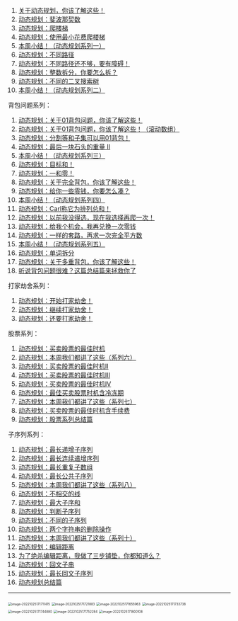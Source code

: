 



1. [关于动态规划，你该了解这些！](https://mp.weixin.qq.com/s?__biz=MzUxNjY5NTYxNA==&mid=2247497372&idx=3&sn=f713d11865f45088c3899f0df5a3c1cb&scene=21#wechat_redirect)
2. [动态规划：斐波那契数](https://mp.weixin.qq.com/s?__biz=MzUxNjY5NTYxNA==&mid=2247497404&idx=2&sn=7b20879b6046c199728a016cacaaa12c&scene=21#wechat_redirect)
3. [动态规划：爬楼梯](https://mp.weixin.qq.com/s?__biz=MzUxNjY5NTYxNA==&mid=2247497425&idx=2&sn=7cf5925aa19ab62d0b7f605ca208e40d&scene=21#wechat_redirect)
4. [动态规划：使用最小花费爬楼梯](https://mp.weixin.qq.com/s?__biz=MzUxNjY5NTYxNA==&mid=2247497437&idx=2&sn=aa312829658e55c9264dee30f00434a8&scene=21#wechat_redirect)
5. [本周小结！（动态规划系列一）](https://mp.weixin.qq.com/s?__biz=MzUxNjY5NTYxNA==&mid=2247486446&idx=2&sn=ca6e87ecba6d0fb5c634d1007cece5ac&scene=21#wechat_redirect)
6. [动态规划：不同路径](https://mp.weixin.qq.com/s?__biz=MzUxNjY5NTYxNA==&mid=2247497736&idx=2&sn=fc0b658cb197ba33daef75cd7cc88db6&scene=21#wechat_redirect)
7. [动态规划：不同路径还不够，要有障碍！](https://mp.weixin.qq.com/s?__biz=MzUxNjY5NTYxNA==&mid=2247497756&idx=2&sn=ae38ef57cc1a9db8f39d498ece775311&scene=21#wechat_redirect)
8. [动态规划：整数拆分，你要怎么拆？](https://mp.weixin.qq.com/s?__biz=MzUxNjY5NTYxNA==&mid=2247498200&idx=2&sn=5d76828260b0410cc847609e4c32bcfd&scene=21#wechat_redirect)
9. [动态规划：不同的二叉搜索树](https://mp.weixin.qq.com/s?__biz=MzUxNjY5NTYxNA==&mid=2247498225&idx=2&sn=54ed7adb97871c52cd7d2891a2356fc8&scene=21#wechat_redirect)
10. [本周小结！（动态规划系列二）](https://mp.weixin.qq.com/s?__biz=MzUxNjY5NTYxNA==&mid=2247486564&idx=2&sn=89ebcf9fa23ef9935ebfe1d5824b9dc2&scene=21#wechat_redirect)

背包问题系列：

1. [动态规划：关于01背包问题，你该了解这些！](https://mp.weixin.qq.com/s?__biz=MzUxNjY5NTYxNA==&mid=2247486598&idx=1&sn=dd7d0530dd7a5caef7ce70cc3d6eee3f&scene=21#wechat_redirect)
2. [动态规划：关于01背包问题，你该了解这些！（滚动数组）](https://mp.weixin.qq.com/s?__biz=MzUxNjY5NTYxNA==&mid=2247486624&idx=2&sn=96e8c6344dc25f57462b675b55ccd6e7&scene=21#wechat_redirect)
3. [动态规划：分割等和子集可以用01背包！](https://mp.weixin.qq.com/s?__biz=MzUxNjY5NTYxNA==&mid=2247486632&idx=1&sn=4bb229e3f3f5774ac684c0127c88c984&scene=21#wechat_redirect)
4. [动态规划：最后一块石头的重量 II](https://mp.weixin.qq.com/s?__biz=MzUxNjY5NTYxNA==&mid=2247486644&idx=1&sn=548c90df36b47d67290b5667c7cec3d3&scene=21#wechat_redirect)
5. [本周小结！（动态规划系列三）](https://mp.weixin.qq.com/s?__biz=MzUxNjY5NTYxNA==&mid=2247486683&idx=2&sn=db28c1e34214a65b92cf2bd70d88ff3c&scene=21#wechat_redirect)
6. [动态规划：目标和！](https://mp.weixin.qq.com/s?__biz=MzUxNjY5NTYxNA==&mid=2247486709&idx=1&sn=75f1f43d96dbd1c5c3e281b8963e3c50&scene=21#wechat_redirect)
7. [动态规划：一和零！](https://mp.weixin.qq.com/s?__biz=MzUxNjY5NTYxNA==&mid=2247486739&idx=2&sn=e226eacf67df9b6c784264f954ae42bf&scene=21#wechat_redirect)
8. [动态规划：关于完全背包，你该了解这些！](https://mp.weixin.qq.com/s?__biz=MzUxNjY5NTYxNA==&mid=2247486748&idx=1&sn=dca9f65b75a75c50c502ae8aba279877&scene=21#wechat_redirect)
9. [动态规划：给你一些零钱，你要怎么凑？](https://mp.weixin.qq.com/s?__biz=MzUxNjY5NTYxNA==&mid=2247486757&idx=1&sn=36f5eb60bfe4d8993cf3b3def5645a34&scene=21#wechat_redirect)
10. [本周小结！（动态规划系列四）](https://mp.weixin.qq.com/s?__biz=MzUxNjY5NTYxNA==&mid=2247486780&idx=2&sn=fdde680deb4ae6b9b3f1f08893039a73&scene=21#wechat_redirect)
11. [动态规划：Carl称它为排列总和！](https://mp.weixin.qq.com/s?__biz=MzUxNjY5NTYxNA==&mid=2247486826&idx=2&sn=80de2ae278bfd0c906d51fd012d37565&scene=21#wechat_redirect)
12. [动态规划：以前我没得选，现在我选择再爬一次！](https://mp.weixin.qq.com/s?__biz=MzUxNjY5NTYxNA==&mid=2247486833&idx=1&sn=beda10fdf8f53e8596dd3ad56ff751d5&scene=21#wechat_redirect)
13. [动态规划：给我个机会，我再兑换一次零钱](https://mp.weixin.qq.com/s?__biz=MzUxNjY5NTYxNA==&mid=2247486848&idx=1&sn=fec1c0c36789f4929a9067910afd600b&scene=21#wechat_redirect)
14. [动态规划：一样的套路，再求一次完全平方数](https://mp.weixin.qq.com/s?__biz=MzUxNjY5NTYxNA==&mid=2247486872&idx=2&sn=01a3b81edafd125812d8860e89a6407f&scene=21#wechat_redirect)
15. [本周小结！（动态规划系列五）](https://mp.weixin.qq.com/s?__biz=MzUxNjY5NTYxNA==&mid=2247486884&idx=1&sn=27552812d5194c7ce8eafceedc5cc222&scene=21#wechat_redirect)
16. [动态规划：单词拆分](https://mp.weixin.qq.com/s?__biz=MzUxNjY5NTYxNA==&mid=2247486916&idx=2&sn=739861fa954827bff3591459da514443&scene=21#wechat_redirect)
17. [动态规划：关于多重背包，你该了解这些！](https://mp.weixin.qq.com/s?__biz=MzUxNjY5NTYxNA==&mid=2247486924&idx=1&sn=261b70e810ffc27c197b9b353678b87c&scene=21#wechat_redirect)
18. [听说背包问题很难？这篇总结篇来拯救你了](https://mp.weixin.qq.com/s?__biz=MzUxNjY5NTYxNA==&mid=2247486998&idx=1&sn=d0c7ea872aabe0d27986922089edd298&scene=21#wechat_redirect)

打家劫舍系列：

1. [动态规划：开始打家劫舍！](https://mp.weixin.qq.com/s?__biz=MzUxNjY5NTYxNA==&mid=2247487032&idx=2&sn=51fe9348fabe8bc56c69358e790baf43&scene=21#wechat_redirect)
2. [动态规划：继续打家劫舍！](https://mp.weixin.qq.com/s?__biz=MzUxNjY5NTYxNA==&mid=2247487055&idx=2&sn=9db1e211ebc4b9b066ff699f77534c76&scene=21#wechat_redirect)
3. [动态规划：还要打家劫舍！](https://mp.weixin.qq.com/s?__biz=MzUxNjY5NTYxNA==&mid=2247487067&idx=1&sn=bd543182c421b100c1d5db5b699666f3&scene=21#wechat_redirect)

股票系列：

1. [动态规划：买卖股票的最佳时机](https://mp.weixin.qq.com/s?__biz=MzUxNjY5NTYxNA==&mid=2247487087&idx=2&sn=bb070ba67efbc375b704f229604652f8&scene=21#wechat_redirect)
2. [动态规划：本周我们都讲了这些（系列六）](https://mp.weixin.qq.com/s?__biz=MzUxNjY5NTYxNA==&mid=2247487099&idx=1&sn=0215d476bbf9344e86973df907eda4c9&scene=21#wechat_redirect)
3. [动态规划：买卖股票的最佳时机II](https://mp.weixin.qq.com/s?__biz=MzUxNjY5NTYxNA==&mid=2247487224&idx=1&sn=a6ad54c3ff36c501a35e8423405f2724&scene=21#wechat_redirect)
4. [动态规划：买卖股票的最佳时机III](https://mp.weixin.qq.com/s?__biz=MzUxNjY5NTYxNA==&mid=2247487244&idx=2&sn=d4cefe597a0d5500adec6bff944c4bf5&scene=21#wechat_redirect)
5. [动态规划：买卖股票的最佳时机IV](https://mp.weixin.qq.com/s?__biz=MzUxNjY5NTYxNA==&mid=2247487253&idx=1&sn=662e863724c4c8588b79669db553f9ec&scene=21#wechat_redirect)
6. [动态规划：最佳买卖股票时机含冷冻期](https://mp.weixin.qq.com/s?__biz=MzUxNjY5NTYxNA==&mid=2247487806&idx=2&sn=26e97dd6ab523758c87d1e5e6be1b6be&scene=21#wechat_redirect)
7. [动态规划：本周我们都讲了这些（系列七）](https://mp.weixin.qq.com/s?__biz=MzUxNjY5NTYxNA==&mid=2247487314&idx=2&sn=15e34495a269fa42fba6e0cc26c4cba1&scene=21#wechat_redirect)
8. [动态规划：买卖股票的最佳时机含手续费](https://mp.weixin.qq.com/s?__biz=MzUxNjY5NTYxNA==&mid=2247487353&idx=2&sn=fba963ef370c60328b39a620ece4e2a6&scene=21#wechat_redirect)
9. [动态规划：股票系列总结篇](https://mp.weixin.qq.com/s?__biz=MzUxNjY5NTYxNA==&mid=2247487834&idx=1&sn=2f866d5fa27f483292bf7532b798f17a&scene=21#wechat_redirect)

子序列系列：

1. [动态规划：最长递增子序列](https://mp.weixin.qq.com/s?__biz=MzUxNjY5NTYxNA==&mid=2247487371&idx=2&sn=f57561d52e2322279e2c349a24757faa&scene=21#wechat_redirect)
2. [动态规划：最长连续递增序列](https://mp.weixin.qq.com/s?__biz=MzUxNjY5NTYxNA==&mid=2247487388&idx=2&sn=87d091d532b2e2f57ad7c1eb0b56b30b&scene=21#wechat_redirect)
3. [动态规划：最长重复子数组](https://mp.weixin.qq.com/s?__biz=MzUxNjY5NTYxNA==&mid=2247487499&idx=2&sn=560d5e6a411c562439e908316eb41a38&scene=21#wechat_redirect)
4. [动态规划：最长公共子序列](https://mp.weixin.qq.com/s?__biz=MzUxNjY5NTYxNA==&mid=2247487526&idx=2&sn=0932bd5f65fdb4d3633df573c93cf7f1&scene=21#wechat_redirect)
5. [动态规划：本周我们都讲了这些（系列八）](https://mp.weixin.qq.com/s?__biz=MzUxNjY5NTYxNA==&mid=2247487578&idx=2&sn=e55050f9ea4ac5b3eaba4454860e3a1f&scene=21#wechat_redirect)
6. [动态规划：不相交的线](https://mp.weixin.qq.com/s?__biz=MzUxNjY5NTYxNA==&mid=2247487692&idx=2&sn=f1690ba7dbeed45fcc1fd88b7480668f&scene=21#wechat_redirect)
7. [动态规划：最大子序和](https://mp.weixin.qq.com/s?__biz=MzUxNjY5NTYxNA==&mid=2247487717&idx=2&sn=a54cdba5fde5d43a3fe7344064182873&scene=21#wechat_redirect)
8. [动态规划：判断子序列](https://mp.weixin.qq.com/s?__biz=MzUxNjY5NTYxNA==&mid=2247487764&idx=2&sn=05e440c85c4b33753d4f93707cd7a6f9&scene=21#wechat_redirect)
9. [动态规划：不同的子序列](https://mp.weixin.qq.com/s?__biz=MzUxNjY5NTYxNA==&mid=2247487826&idx=2&sn=edfb8ac9c489dcbd80922cf2dc100ae0&scene=21#wechat_redirect)
10. [动态规划：两个字符串的删除操作](https://mp.weixin.qq.com/s?__biz=MzUxNjY5NTYxNA==&mid=2247487875&idx=2&sn=27f7496308ec699c21e73b162e6472ff&scene=21#wechat_redirect)
11. [动态规划：本周我们都讲了这些（系列十）](https://mp.weixin.qq.com/s?__biz=MzUxNjY5NTYxNA==&mid=2247487895&idx=2&sn=1249975c3b2fbf0a99fae07b0042f711&scene=21#wechat_redirect)
12. [动态规划：编辑距离](https://mp.weixin.qq.com/s?__biz=MzUxNjY5NTYxNA==&mid=2247487971&idx=1&sn=675b239c68e61e0e4a2766fc95e506ad&scene=21#wechat_redirect)
13. [为了绝杀编辑距离，我做了三步铺垫，你都知道么？](https://mp.weixin.qq.com/s?__biz=MzUxNjY5NTYxNA==&mid=2247488013&idx=2&sn=97488de020c329c298d9621c3a45d82a&scene=21#wechat_redirect)
14. [动态规划：回文子串](https://mp.weixin.qq.com/s?__biz=MzUxNjY5NTYxNA==&mid=2247488076&idx=2&sn=1aa4cae1c4905ab36c6e2d57b9baa4e1&scene=21#wechat_redirect)
15. [动态规划：最长回文子序列](https://mp.weixin.qq.com/s?__biz=MzUxNjY5NTYxNA==&mid=2247488113&idx=2&sn=0061522496a3c8661d141715c67c2e31&scene=21#wechat_redirect)
16. [动态规划总结篇](https://mp.weixin.qq.com/s?__biz=MzUxNjY5NTYxNA==&mid=2247489282&idx=1&sn=770ff33965357e822addc2b88cf31697&scene=21#wechat_redirect)



----



<img src="https://tva1.sinaimg.cn/large/008vxvgGgy1h7hlu87jv9j30mo0zoznl.jpg" alt="image-20221025171711415" style="zoom:50%;" />



<img src="https://tva1.sinaimg.cn/large/008vxvgGgy1h7hluepd0zj30u00w00vb.jpg" alt="image-20221025171721883" style="zoom:50%;" />



<img src="https://tva1.sinaimg.cn/large/008vxvgGgy1h7hlu0kknkj30u00u7tb3.jpg" alt="image-20221025171655963" style="zoom:50%;" />



<img src="https://tva1.sinaimg.cn/large/008vxvgGgy1h7hlulqwenj30p61hcn22.jpg" alt="image-20221025171733738" style="zoom:50%;" />



<img src="https://tva1.sinaimg.cn/large/008vxvgGgy1h7hlusss2yj30u00wrtbm.jpg" alt="image-20221025171744880" style="zoom:50%;" />



<img src="https://tva1.sinaimg.cn/large/008vxvgGgy1h7hluxdvbuj30ti0owtb1.jpg" alt="image-20221025171752284" style="zoom:50%;" />



<img src="https://tva1.sinaimg.cn/large/008vxvgGgy1h7hlv2iur2j30u00jumyw.jpg" alt="image-20221025171800108" style="zoom:50%;" />